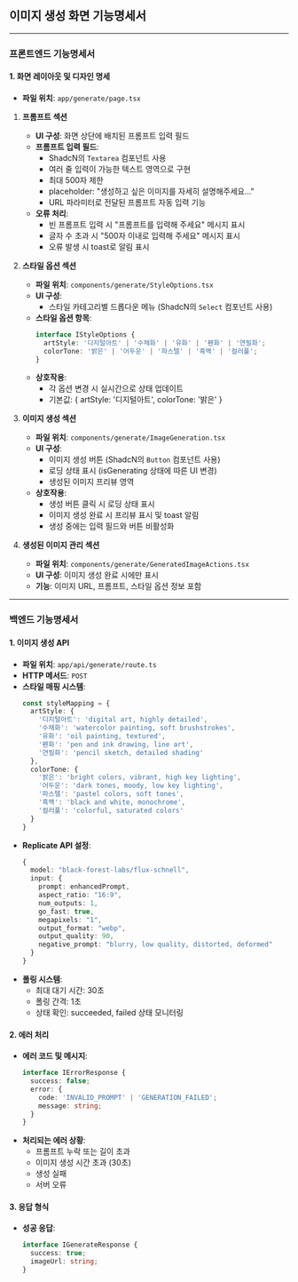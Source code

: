 ## 이미지 생성 화면 기능명세서

---

### 프론트엔드 기능명세서

#### 1. 화면 레이아웃 및 디자인 명세

- **파일 위치**: `app/generate/page.tsx`

1. **프롬프트 섹션**
   - **UI 구성**: 화면 상단에 배치된 프롬프트 입력 필드
   - **프롬프트 입력 필드**:
     - ShadcN의 `Textarea` 컴포넌트 사용
     - 여러 줄 입력이 가능한 텍스트 영역으로 구현
     - 최대 500자 제한
     - placeholder: "생성하고 싶은 이미지를 자세히 설명해주세요..."
     - URL 파라미터로 전달된 프롬프트 자동 입력 기능
   - **오류 처리**: 
     - 빈 프롬프트 입력 시 "프롬프트를 입력해 주세요" 메시지 표시
     - 글자 수 초과 시 "500자 이내로 입력해 주세요" 메시지 표시
     - 오류 발생 시 toast로 알림 표시

2. **스타일 옵션 섹션**
   - **파일 위치**: `components/generate/StyleOptions.tsx`
   - **UI 구성**:
     - 스타일 카테고리별 드롭다운 메뉴 (ShadcN의 `Select` 컴포넌트 사용)
   - **스타일 옵션 항목**:
     ```typescript
     interface IStyleOptions {
       artStyle: '디지털아트' | '수채화' | '유화' | '펜화' | '연필화';
       colorTone: '밝은' | '어두운' | '파스텔' | '흑백' | '컬러풀';
     }
     ```
   - **상호작용**:
     - 각 옵션 변경 시 실시간으로 상태 업데이트
     - 기본값: { artStyle: '디지털아트', colorTone: '밝은' }

3. **이미지 생성 섹션**
   - **파일 위치**: `components/generate/ImageGeneration.tsx`
   - **UI 구성**:
     - 이미지 생성 버튼 (ShadcN의 `Button` 컴포넌트 사용)
     - 로딩 상태 표시 (isGenerating 상태에 따른 UI 변경)
     - 생성된 이미지 프리뷰 영역
   - **상호작용**:
     - 생성 버튼 클릭 시 로딩 상태 표시
     - 이미지 생성 완료 시 프리뷰 표시 및 toast 알림
     - 생성 중에는 입력 필드와 버튼 비활성화

4. **생성된 이미지 관리 섹션**
   - **파일 위치**: `components/generate/GeneratedImageActions.tsx`
   - **UI 구성**: 이미지 생성 완료 시에만 표시
   - **기능**: 이미지 URL, 프롬프트, 스타일 옵션 정보 포함

---

### 백엔드 기능명세서

#### 1. 이미지 생성 API

- **파일 위치**: `app/api/generate/route.ts`
- **HTTP 메서드**: `POST`
- **스타일 매핑 시스템**:
  ```typescript
  const styleMapping = {
    artStyle: {
      '디지털아트': 'digital art, highly detailed',
      '수채화': 'watercolor painting, soft brushstrokes',
      '유화': 'oil painting, textured',
      '펜화': 'pen and ink drawing, line art',
      '연필화': 'pencil sketch, detailed shading'
    },
    colorTone: {
      '밝은': 'bright colors, vibrant, high key lighting',
      '어두운': 'dark tones, moody, low key lighting',
      '파스텔': 'pastel colors, soft tones',
      '흑백': 'black and white, monochrome',
      '컬러풀': 'colorful, saturated colors'
    }
  }
  ```
- **Replicate API 설정**:
  ```typescript
  {
    model: "black-forest-labs/flux-schnell",
    input: {
      prompt: enhancedPrompt,
      aspect_ratio: "16:9",
      num_outputs: 1,
      go_fast: true,
      megapixels: "1",
      output_format: "webp",
      output_quality: 90,
      negative_prompt: "blurry, low quality, distorted, deformed"
    }
  }
  ```
- **폴링 시스템**:
  - 최대 대기 시간: 30초
  - 폴링 간격: 1초
  - 상태 확인: succeeded, failed 상태 모니터링

#### 2. 에러 처리

- **에러 코드 및 메시지**:
  ```typescript
  interface IErrorResponse {
    success: false;
    error: {
      code: 'INVALID_PROMPT' | 'GENERATION_FAILED';
      message: string;
    }
  }
  ```
- **처리되는 에러 상황**:
  - 프롬프트 누락 또는 길이 초과
  - 이미지 생성 시간 초과 (30초)
  - 생성 실패
  - 서버 오류

#### 3. 응답 형식

- **성공 응답**:
  ```typescript
  interface IGenerateResponse {
    success: true;
    imageUrl: string;
  }
  ``` 
